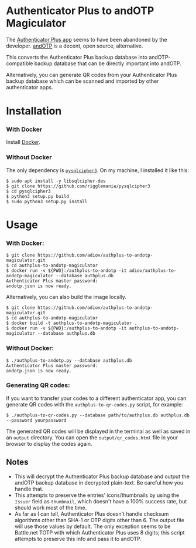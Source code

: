 # Authenticator Plus to andOTP Magiculator

The [Authenticator Plus app](https://play.google.com/store/apps/details?id=com.mufri.authenticatorplus) seems to have been abandoned by the developer. [andOTP](https://github.com/andOTP/andOTP) is a decent, open source, alternative.

This converts the Authenticator Plus backup database into andOTP-compatible backup database that can be directly important into andOTP.

Alternatively, you can generate QR codes from your Authenticator Plus backup database which can be scanned and imported by other authenticator apps.

# Installation

### With Docker

Install [Docker](https://docs.docker.com/get-docker/).

### Without Docker

The only dependency is [`pysqlcipher3`](https://github.com/rigglemania/pysqlcipher3). On my machine, I installed it like this:
```
$ sudo apt install -y libsqlcipher-dev
$ git clone https://github.com/rigglemania/pysqlcipher3
$ cd pysqlcipher3
$ python3 setup.py build
$ sudo python3 setup.py install
```

# Usage

### With Docker:

```
$ git clone https://github.com/adiov/authplus-to-andotp-magiculator.git
$ cd authplus-to-andotp-magiculator
$ docker run -v ${PWD}:/authplus-to-andotp -it adiov/authplus-to-andotp-magiculator --database authplus.db
Authenticator Plus master password:
andotp.json is now ready.
```

Alternatively, you can also build the image locally.

```
$ git clone https://github.com/adiov/authplus-to-andotp-magiculator.git
$ cd authplus-to-andotp-magiculator
$ docker build -t authplus-to-andotp-magiculator .
$ docker run -v ${PWD}:/authplus-to-andotp -it authplus-to-andotp-magiculator --database authplus.db
```

### Without Docker:

```
$ ./authplus-to-andotp.py --database authplus.db
Authenticator Plus master password:
andotp.json is now ready.
```

### Generating QR codes:

If you want to transfer your codes to a different authenticator app, you can generate QR codes with the `authplus-to-qr-codes.py` script, for example:

```
$ ./authplus-to-qr-codes.py --database path/to/authplus.db authplus.db --password yourpassword
```

The generated QR codes will be displayed in the terminal as well as saved in an `output` directory. You can open the `output/qr_codes.html` file in your browser to display the codes again.

## Notes

- This will decrypt the Authenticator Plus backup database and output the andOTP backup database in decrypted plain-text. Be careful how you handle that.
- This attempts to preserve the entries' icons/thumbnails by using the `Issuer` field as `thumbnail`, which doesn't have a 100% success rate, but should work most of the time.
- As far as I can tell, Authenticator Plus doesn't handle checksum algorithms other than SHA-1 or OTP digits other than 6. The output file will use those values by default. The only exception seems to be Battle.net TOTP with which Authenticator Plus uses 8 digits; this script attempts to preserve this info and pass it to andOTP.